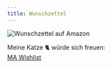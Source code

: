 ```yaml
---
title: Wunschzettel 
---
```

![Wunschzettel auf Amazon](https://g.c84fh.cf/assets/cdn/wishlist-logo-c84.png)

Meine Katze 🐈 würde sich freuen:  
[MA Wishlist](http://2.c84fh.cf/oguqor)
